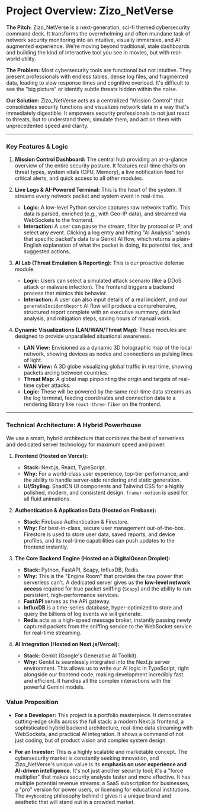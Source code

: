 
# Project Overview: Zizo_NetVerse

**The Pitch:** Zizo_NetVerse is a next-generation, sci-fi themed cybersecurity command deck. It transforms the overwhelming and often mundane task of network security monitoring into an intuitive, visually immersive, and AI-augmented experience. We're moving beyond traditional, stale dashboards and building the kind of interactive tool you see in movies, but with real-world utility.

**The Problem:** Most cybersecurity tools are functional but not intuitive. They present professionals with endless tables, dense log files, and fragmented data, leading to slow response times and cognitive overload. It's difficult to see the "big picture" or identify subtle threats hidden within the noise.

**Our Solution:** Zizo_NetVerse acts as a centralized "Mission Control" that consolidates security functions and visualizes network data in a way that's immediately digestible. It empowers security professionals to not just react to threats, but to understand them, simulate them, and act on them with unprecedented speed and clarity.

---

### **Key Features & Logic**

1.  **Mission Control Dashboard:** The central hub providing an at-a-glance overview of the entire security posture. It features real-time charts on threat types, system vitals (CPU, Memory), a live notification feed for critical alerts, and quick access to all other modules.

2.  **Live Logs & AI-Powered Terminal:** This is the heart of the system. It streams every network packet and system event in real-time.
    *   **Logic:** A low-level Python service captures raw network traffic. This data is parsed, enriched (e.g., with Geo-IP data), and streamed via WebSockets to the frontend.
    *   **Interaction:** A user can pause the stream, filter by protocol or IP, and select any event. Clicking a log entry and hitting "AI Analysis" sends that specific packet's data to a Genkit AI flow, which returns a plain-English explanation of what the packet is doing, its potential risk, and suggested actions.

3.  **AI Lab (Threat Emulation & Reporting):** This is our proactive defense module.
    *   **Logic:** Users can select a simulated attack scenario (like a DDoS attack or malware infection). The frontend triggers a backend process that mimics this behavior.
    *   **Interaction:** A user can also input details of a real incident, and our `generateIncidentReport` AI flow will produce a comprehensive, structured report complete with an executive summary, detailed analysis, and mitigation steps, saving hours of manual work.

4.  **Dynamic Visualizations (LAN/WAN/Threat Map):** These modules are designed to provide unparalleled situational awareness.
    *   **LAN View:** Envisioned as a dynamic 3D holographic map of the local network, showing devices as nodes and connections as pulsing lines of light.
    *   **WAN View:** A 3D globe visualizing global traffic in real time, showing packets arcing between countries.
    *   **Threat Map:** A global map pinpointing the origin and targets of real-time cyber attacks.
    *   **Logic:** These will be powered by the same real-time data streams as the log terminal, feeding coordinates and connection data to a rendering library like `react-three-fiber` on the frontend.

---

### **Technical Architecture: A Hybrid Powerhouse**

We use a smart, hybrid architecture that combines the best of serverless and dedicated server technology for maximum speed and power.

1.  **Frontend (Hosted on Vercel):**
    *   **Stack:** Next.js, React, TypeScript.
    *   **Why:** For a world-class user experience, top-tier performance, and the ability to handle server-side rendering and static generation.
    *   **UI/Styling:** ShadCN UI components and Tailwind CSS for a highly polished, modern, and consistent design. `framer-motion` is used for all fluid animations.

2.  **Authentication & Application Data (Hosted on Firebase):**
    *   **Stack:** Firebase Authentication & Firestore.
    *   **Why:** For best-in-class, secure user management out-of-the-box. Firestore is used to store user data, saved reports, and device profiles, and its real-time capabilities can push updates to the frontend instantly.

3.  **The Core Backend Engine (Hosted on a DigitalOcean Droplet):**
    *   **Stack:** Python, FastAPI, Scapy, InfluxDB, Redis.
    *   **Why:** This is the "Engine Room" that provides the raw power that serverless can't. A dedicated server gives us the **low-level network access** required for true packet sniffing (`Scapy`) and the ability to run persistent, high-performance services.
    *   **FastAPI** serves as the API gateway.
    *   **InfluxDB** is a time-series database, hyper-optimized to store and query the billions of log events we will generate.
    *   **Redis** acts as a high-speed message broker, instantly passing newly captured packets from the sniffing service to the WebSocket service for real-time streaming.

4.  **AI Integration (Hosted on Next.js/Vercel):**
    *   **Stack:** Genkit (Google's Generative AI Toolkit).
    *   **Why:** Genkit is seamlessly integrated into the Next.js server environment. This allows us to write our AI logic in TypeScript, right alongside our frontend code, making development incredibly fast and efficient. It handles all the complex interactions with the powerful Gemini models.

### **Value Proposition**

*   **For a Developer:** This project is a portfolio masterpiece. It demonstrates cutting-edge skills across the full stack: a modern Next.js frontend, a sophisticated hybrid backend architecture, real-time data streaming with WebSockets, and practical AI integration. It shows a command of not just coding, but of product vision and complex system design.

*   **For an Investor:** This is a highly scalable and marketable concept. The cybersecurity market is constantly seeking innovation, and Zizo_NetVerse's unique value is its **emphasis on user experience and AI-driven intelligence.** It's not just another security tool; it's a "force multiplier" that makes security analysts faster and more effective. It has multiple potential revenue streams: a SaaS subscription for businesses, a "pro" version for power users, or licensing for educational institutions. The `#vybcoding` philosophy behind it gives it a unique brand and aesthetic that will stand out in a crowded market.

